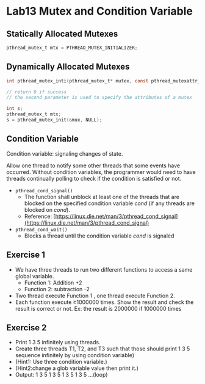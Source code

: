 # Lab13 Mutex and Condition Variable

## Statically Allocated Mutexes

```c
pthread_mutex_t mtx = PTHREAD_MUTEX_INITIALIZER;
```

## Dynamically Allocated Mutexes

```c
int pthread_mutex_inti(pthread_mutex_t* mutex, const pthread_mutexattr_t* attr);

// return 0 if success
// the second parameter is used to specify the attributes of a mutex
```

```c
int s;
pthread_mutex_t mtx;
s = pthread_mutex_init(&mux, NULL);
```

## Condition Variable

Condition variable: signaling changes of state. 

Allow one thread to notify some other threads that some events have occurred. Without condition variables, the programmer would need to have threads continually polling to check if the condition is satisfied or not.

+ `pthread_cond_signal()` 
  + The function shall unblock at least one of the threads that are blocked on the specified condition variable *cond* (if any threads are blocked on *cond*). 
  + Reference: [https://linux.die.net/man/3/pthread_cond_signal](https://linux.die.net/man/3/pthread_cond_signal)
+ `pthread_cond_wait()`
  + Blocks a thread until the condition variable *cond* is signaled

## Exercise 1

+ We have three threads to run two different functions to access a same global variable.
    + Function 1: Addition  +2
    + Function 2: subtraction -2
+ Two thread execute Function 1 , one thread execute Function 2.
+ Each function execute ≥1000000 times. Show the result and check the result is correct or not. Ex: the result is 2000000 if 1000000 times

## Exercise 2

+ Print 1 3 5 infinitely using threads. 
+ Create three threads T1, T2, and T3 such that those should print 1 3 5 sequence infinitely by using condition variable)
+ (Hint1: Use three condition variable.)
+ (Hint2:change a glob variable value then print it.)
+ Output: 1 3 5 1 3 5 1 3 5 1 3 5 ...(loop)